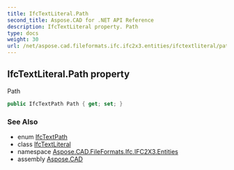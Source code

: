 ```yaml
---
title: IfcTextLiteral.Path
second_title: Aspose.CAD for .NET API Reference
description: IfcTextLiteral property. Path
type: docs
weight: 30
url: /net/aspose.cad.fileformats.ifc.ifc2x3.entities/ifctextliteral/path/
---
```

## IfcTextLiteral.Path property

Path

```csharp
public IfcTextPath Path { get; set; }
```

### See Also

* enum [IfcTextPath](../../../aspose.cad.fileformats.ifc.ifc2x3.types/ifctextpath/)
* class [IfcTextLiteral](../)
* namespace [Aspose.CAD.FileFormats.Ifc.IFC2X3.Entities](../../ifctextliteral/)
* assembly [Aspose.CAD](../../../)


